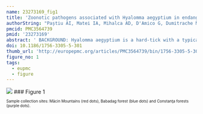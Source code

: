 ```yaml
---
name: 23273169_fig1
title: 'Zoonotic pathogens associated with Hyalomma aegyptium in endangered tortoises: evidence for host-switching behaviour in ticks?'
authorString: "Paștiu AI, Matei IA, Mihalca AD, D'Amico G, Dumitrache MO, Kalmár Z, Sándor AD, Lefkaditis M, Gherman CM, Cozma V."
pmcid: PMC3564739
pmid: '23273169'
abstract: ' BACKGROUND: Hyalomma aegyptium is a hard-tick with a typical three-host life cycle. The main hosts are Palearctic tortoises of genus Testudo. However, other hosts can be used by immature ticks for feeding in natural conditions. Given this complex ecology and multiple host use, the circulation of pathogens by H. aegyptium between various hosts can be important from epidemiological point of view. The aim of this study was to evaluate the role of H. aegyptium as natural carrier of four important zoonotic pathogens. METHODS: From 2008 to 2011, 448 H. aegyptium ticks were collected from 45 Spur-thighed tortoises, Testudo graeca in Romania. DNA was extracted individually from each tick using a commercial kit. DNA was examined for the presence of specific sequences of Borrelia burgdorferi s.l., Anaplasma phagocytophilum, Ehrlichia canis and Coxiella burnetii by PCR, according to previously described protocols. RESULTS: PCR analysis of H. aegyptium revealed the presence of A. phagocytophilum (18.8%), E. canis (14.1%) and C. burnetii (10%). 32.4% of the ticks were infected with at least one pathogen and 9.8% had co-infections. The stages most frequently infected were nymphs (50%) followed by males (33.9%) and females (27%). The number of tortoises which harboured infected ticks was 27/45 examined (60%). From all tested T. graeca, 40% harboured ticks infected with A. phagocytophilum, 46.7% had ticks infected with E. canis and 33.3% had ticks with C. burnetii. This study reports for the first time the presence of A. phagocytophilum and E. canis in H. aegyptium. CONCLUSIONS: The presence and relatively high prevalence of three important zoonotic pathogens in H. aegyptium raises the question of their epidemiologic importance in disease ecology. As tortoises are unlikely to be reservoir hosts for A. phagocytophilum and E. canis and both these pathogens are common in H. aegyptium, this is an important indication for (1) a possible increased host-switching behaviour of these ticks to competent reservoir hosts (i.e. hedgehogs) and (2) transstadial transmission. Furthermore, if we consider also the presence of C. burnetii, we conclude that T. graeca and its ticks should be evaluated more seriously when assessing the eco-epidemiology of zoonotic diseases.'
doi: 10.1186/1756-3305-5-301
thumb_url: 'http://europepmc.org/articles/PMC3564739/bin/1756-3305-5-301-1.gif'
figure_no: 1
tags:
  - eupmc
  - figure
---
```

<img src='http://europepmc.org/articles/PMC3564739/bin/1756-3305-5-301-1.jpg' style='max-height: 300px'>
### Figure 1
<p style='font-size: 10px;'>Sample collection sites: Măcin Mountains (red dots), Babadag forest (blue dots) and Constanţa forests (purple dots).</p>